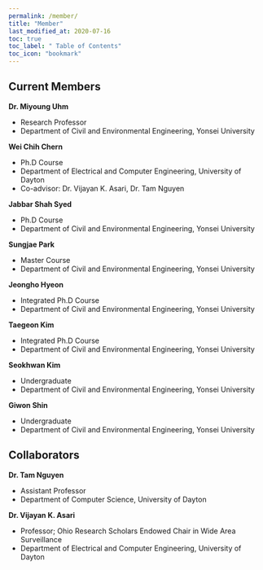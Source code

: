 ```yaml
---
permalink: /member/
title: "Member"
last_modified_at: 2020-07-16
toc: true
toc_label: " Table of Contents"
toc_icon: "bookmark"
---
```

## Current Members
**Dr. Miyoung Uhm**
 * Research Professor
 * Department of Civil and Environmental Engineering, Yonsei University
 
**Wei Chih Chern**
 * Ph.D Course
 * Department of Electrical and Computer Engineering, University of Dayton
 * Co-advisor: Dr. Vijayan K. Asari, Dr. Tam Nguyen

**Jabbar Shah Syed**
 * Ph.D Course
 * Department of Civil and Environmental Engineering, Yonsei University

**Sungjae Park**
 * Master Course
 * Department of Civil and Environmental Engineering, Yonsei University

**Jeongho Hyeon**
 * Integrated Ph.D Course
 * Department of Civil and Environmental Engineering, Yonsei University

**Taegeon Kim**
 * Integrated Ph.D Course
 * Department of Civil and Environmental Engineering, Yonsei University

**Seokhwan Kim**
 * Undergraduate
 * Department of Civil and Environmental Engineering, Yonsei University

**Giwon Shin**
 * Undergraduate
 * Department of Civil and Environmental Engineering, Yonsei University


## Collaborators
**Dr. Tam Nguyen**
 * Assistant Professor
 * Department of Computer Science, University of Dayton

**Dr. Vijayan K. Asari**
 * Professor; Ohio Research Scholars Endowed Chair in Wide Area Surveillance
 * Department of Electrical and Computer Engineering, University of Dayton
